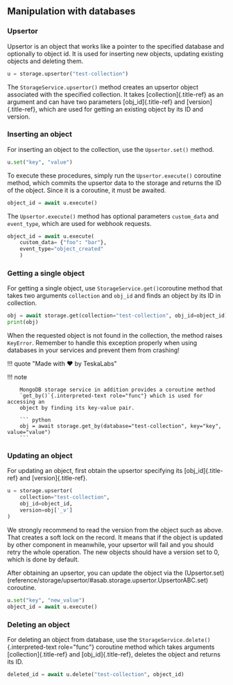 
Manipulation with databases
---------------------------

### Upsertor

Upsertor is an object that works like a pointer to the specified
database and optionally to object id. It is used for inserting new
objects, updating existing objects and deleting them.

``` python
u = storage.upsertor("test-collection")
```

The `StorageService.upsertor()` method
creates an upsertor object associated with the specified collection. It
takes [collection]{.title-ref} as an argument and can have two
parameters [obj_id]{.title-ref} and [version]{.title-ref}, which are
used for getting an existing object by its ID and version.

### Inserting an object

For inserting an object to the collection, use the `Upsertor.set()` method.

``` python
u.set("key", "value")
```

To execute these procedures, simply run the `Upsertor.execute()` coroutine method, which commits the upsertor data to the storage and returns the ID of the object. Since it is a coroutine, it must be awaited.

``` python
object_id = await u.execute()
```

The `Upsertor.execute()` method has optional parameters `custom_data` and `event_type`, which are used for webhook requests.

``` python
object_id = await u.execute(
    custom_data= {"foo": "bar"},
    event_type="object_created"
    )
```

### Getting a single object

For getting a single object, use
`StorageService.get()`coroutine method
that takes two arguments `collection` and
`obj_id` and finds an object by its ID in collection.

``` python
obj = await storage.get(collection="test-collection", obj_id=object_id)
print(obj)
```

When the requested object is not found in the collection, the method
raises `KeyError`. Remember to handle this exception properly when using
databases in your services and prevent them from crashing!

!!! quote "Made with ❤️ by TeskaLabs"

!!! note
```
    MongoDB storage service in addition provides a coroutine method
    `get_by()`{.interpreted-text role="func"} which is used for accessing an
    object by finding its key-value pair.

    ``` python
    obj = await storage.get_by(database="test-collection", key="key", value="value")
    ```
```

### Updating an object

For updating an object, first obtain the upsertor specifying its
[obj_id]{.title-ref} and [version]{.title-ref}.

``` python
u = storage.upsertor(
    collection="test-collection", 
    obj_id=object_id, 
    version=obj['_v']
)
```

We strongly recommend to read the version from the object such as above.
That creates a soft lock on the record. It means that if the object is
updated by other component in meanwhile, your upsertor will fail and you
should retry the whole operation. The new objects should have a version
set to 0, which is done by default.

After obtaining an upsertor, you can update the object via the
(Upsertor.set)(reference/storage/upsertor/#asab.storage.upsertor.UpsertorABC.set) coroutine.

``` python
u.set("key", "new_value")
object_id = await u.execute()
```

### Deleting an object

For deleting an object from database, use the
`StorageService.delete()`{.interpreted-text role="func"} coroutine
method which takes arguments [collection]{.title-ref} and
[obj_id]{.title-ref}, deletes the object and returns its ID.

``` python
deleted_id = await u.delete("test-collection", object_id)
```
